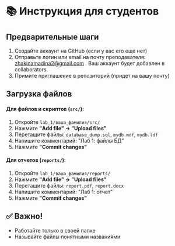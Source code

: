 # 📚 Инструкция для студентов

## Предварительные шаги 

1. Создайте аккаунт на GitHub (если у вас его еще нет)
2. Отправьте логин или email на почту преподавателя: zhakinamadina2@gmail.com . Ваш аккаунт будет добавлен в collaborators.
3. Примите приглашение в репозиторий (придет на вашу почту)

## Загрузка файлов 

#### Для файлов и скриптов (`src/`):
1. Откройте `lab_1/ваша_фамилия/src/`
2. Нажмите **"Add file" → "Upload files"**
3. Перетащите файлы: `database_dump.sql`, `mydb.mdf`, `mydb.ldf`
4. Напишите комментарий: "Лаб 1: файлы БД"
5. Нажмите **"Commit changes"**

#### Для отчетов (`reports/`):
1. Откройте `lab_1/ваша_фамилия/reports/`
2. Нажмите **"Add file" → "Upload files"**
3. Перетащите файлы: `report.pdf`, `report.docx`
4. Напишите комментарий: "Лаб 1: отчет"
5. Нажмите **"Commit changes"**

## ✅ Важно!
- Работайте только в своей папке
- Называйте файлы понятными названиями
